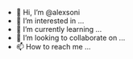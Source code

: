 - 👋 Hi, I’m @alexsoni
- 👀 I’m interested in ...
- 🌱 I’m currently learning ...
- 💞️ I’m looking to collaborate on ...
- 📫 How to reach me ...

<!---
alexsoni/alexsoni is a ✨ special ✨ repository because its `README.md` (this file) appears on your GitHub profile.
You can click the Preview link to take a look at your changes.
--->
